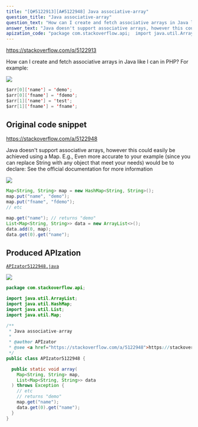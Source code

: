 ```yaml
---
title: "[Q#5122913][A#5122948] Java associative-array"
question_title: "Java associative-array"
question_text: "How can I create and fetch associative arrays in Java like I can in PHP? For example:"
answer_text: "Java doesn't support associative arrays, however this could easily be achieved using a Map. E.g., Even more accurate to your example (since you can replace String with any object that meet your needs) would be to declare: See the official documentation for more information"
apization_code: "package com.stackoverflow.api;  import java.util.ArrayList; import java.util.HashMap; import java.util.List; import java.util.Map;  /**  * Java associative-array  *  * @author APIzator  * @see <a href=\"https://stackoverflow.com/a/5122948\">https://stackoverflow.com/a/5122948</a>  */ public class APIzator5122948 {    public static void array(     Map<String, String> map,     List<Map<String, String>> data   ) throws Exception {     // etc     // returns \"demo\"     map.get(\"name\");     data.get(0).get(\"name\");   } }"
---
```


https://stackoverflow.com/q/5122913

How can I create and fetch associative arrays in Java like I can in PHP?
For example:


<div class="code-logo"><img src="/stackoverflow.png" /></div>

```java
$arr[0]['name'] = 'demo';
$arr[0]['fname'] = 'fdemo';
$arr[1]['name'] = 'test';
$arr[1]['fname'] = 'fname';
```


## Original code snippet

https://stackoverflow.com/a/5122948

Java doesn&#x27;t support associative arrays, however this could easily be achieved using a Map. E.g.,
Even more accurate to your example (since you can replace String with any object that meet your needs) would be to declare:
See the official documentation for more information

<div class="code-logo"><img src="/stackoverflow.png" /></div>

```java
Map<String, String> map = new HashMap<String, String>();
map.put("name", "demo");
map.put("fname", "fdemo");
// etc

map.get("name"); // returns "demo"
List<Map<String, String>> data = new ArrayList<>();
data.add(0, map);
data.get(0).get("name");
```

## Produced APIzation

[`APIzator5122948.java`](https://github.com/pasqualesalza/apization-temp/raw/main/data/search/APIzator5122948.java)

<div class="code-logo"><img src="/apizator.png" /></div>

```java
package com.stackoverflow.api;

import java.util.ArrayList;
import java.util.HashMap;
import java.util.List;
import java.util.Map;

/**
 * Java associative-array
 *
 * @author APIzator
 * @see <a href="https://stackoverflow.com/a/5122948">https://stackoverflow.com/a/5122948</a>
 */
public class APIzator5122948 {

  public static void array(
    Map<String, String> map,
    List<Map<String, String>> data
  ) throws Exception {
    // etc
    // returns "demo"
    map.get("name");
    data.get(0).get("name");
  }
}

```